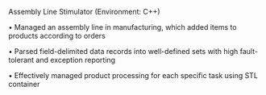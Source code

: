 Assembly Line Stimulator (Environment: C++)

• Managed an assembly line in manufacturing, which added items to products according to orders

• Parsed field-delimited data records into well-defined sets with high fault-tolerant and exception reporting

• Effectively managed product processing for each specific task using STL container
